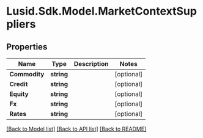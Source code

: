 
# Lusid.Sdk.Model.MarketContextSuppliers

## Properties

Name | Type | Description | Notes
------------ | ------------- | ------------- | -------------
**Commodity** | **string** |  | [optional] 
**Credit** | **string** |  | [optional] 
**Equity** | **string** |  | [optional] 
**Fx** | **string** |  | [optional] 
**Rates** | **string** |  | [optional] 

[[Back to Model list]](../README.md#documentation-for-models)
[[Back to API list]](../README.md#documentation-for-api-endpoints)
[[Back to README]](../README.md)

